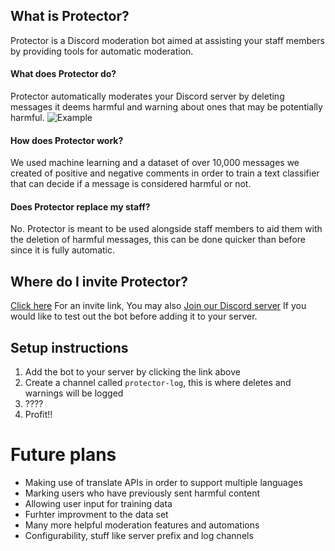 ## **What is Protector?**
Protector is a Discord moderation bot aimed at assisting your staff members by providing tools for automatic moderation.

#### **What does Protector do?**
Protector automatically moderates your Discord server by deleting messages it deems harmful and warning about ones that may be potentially harmful.
![Example](https://i.imgur.com/DdkdAi0.png)

#### **How does Protector work?**
We used machine learning and a dataset of over 10,000 messages we created of positive and negative comments in order to train a text classifier that can decide if a message is considered harmful or not.

#### **Does Protector replace my staff?**
No. Protector is meant to be used alongside staff members to aid them with the deletion of harmful messages, this can be done quicker than before since it is fully automatic.

## Where do I invite Protector?
[Click here](https://discordapp.com/api/oauth2/authorize?client_id=594143397435015181&permissions=8192&scope=bot) For an invite link, You may also [Join our Discord server](https://discord.gg/atSfd7P) If you would like to test out the bot before adding it to your server.

## Setup instructions
1. Add the bot to your server by clicking the link above
2. Create a channel called `protector-log`, this is where deletes and warnings will be logged
3. ????
4. Profit!!

# Future plans
- Making use of translate APIs in order to support multiple languages
- Marking users who have previously sent harmful content
- Allowing user input for training data
- Furhter improvment to the data set
- Many more helpful moderation features and automations
- Configurability, stuff like server prefix and log channels
